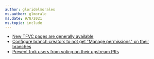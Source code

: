 ```yaml
---
author: gloridelmorales
ms.author: glmorale
ms.date: 9/8/2021
ms.topic: include
---
```


- [New TFVC pages are generally available](#new-tfvc-pages-are-generally-available)
- [Configure branch creators to not get "Manage permissions" on their branches](#configure-branch-creators-to-not-get-manage-permissions-on-their-branches)
- [Prevent fork users from voting on their upstream PRs](#prevent-fork-users-from-voting-on-their-upstream-prs)